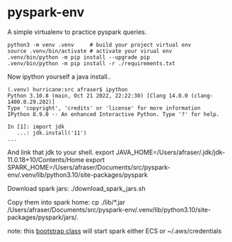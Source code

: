 # pyspark-env
A simple virtualenv to practice pyspark queries.


```
python3 -m venv .venv     # build your project virtual env
source .venv/bin/activate # activate your virual env
.venv/bin/python -m pip install --upgrade pip
.venv/bin/python -m pip install -r ./requirements.txt
```

Now ipython yourself a java install.. 

```
(.venv) hurricane:src afraser$ ipython
Python 3.10.8 (main, Oct 21 2022, 22:22:30) [Clang 14.0.0 (clang-1400.0.29.202)]
Type 'copyright', 'credits' or 'license' for more information
IPython 8.9.0 -- An enhanced Interactive Python. Type '?' for help.

In [1]: import jdk
   ...: jdk.install('11')
... 
```
And link that jdk to your shell. 
export JAVA_HOME=/Users/afraser/.jdk/jdk-11.0.18+10/Contents/Home
export SPARK_HOME=/Users/afraser/Documents/src/pyspark-env/.venv/lib/python3.10/site-packages/pyspark

Download spark jars:
./download_spark_jars.sh

Copy them into spark home:
cp ./lib/*.jar /Users/afraser/Documents/src/pyspark-env/.venv/lib/python3.10/site-packages/pyspark/jars/. 









note: this [bootstrap class](./src/fraser/bootstrap.py) will start spark either ECS or ~/.aws/credentials 
